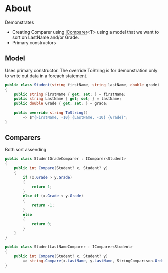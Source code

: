 ﻿# About

Demonstrates

- Creating Comparer using [IComparer](https://learn.microsoft.com/en-us/dotnet/api/system.collections.icomparer?view=net-8.0)&lt;T> using a model that we want to sort on LastName and/or Grade.
- Primary constructors

## Model

Uses primary constructor. The override ToString is for demonstration only to write out data in a foreach statement.

```csharp
public class Student(string firstName, string lastName, double grade)
{
    public string FirstName { get; set; } = firstName;
    public string LastName { get; set; } = lastName;
    public double Grade { get; set; } = grade;
    
    public override string ToString() 
        => $"{FirstName, -10} {LastName, -10} {Grade}";
}
```

## Comparers

Both sort assending

```csharp
public class StudentGradeComparer : IComparer<Student>
{
    public int Compare(Student? x, Student? y)
    {
        if (x.Grade > y.Grade)
        {
            return 1;
        }
        else if (x.Grade < y.Grade)
        {
            return -1;
        }
        else
        {
            return 0;
        }
    }
}

public class StudentLastNameComparer : IComparer<Student>
{
    public int Compare(Student? x, Student? y)
        => string.Compare(x.LastName, y.LastName, StringComparison.OrdinalIgnoreCase);
}
```
